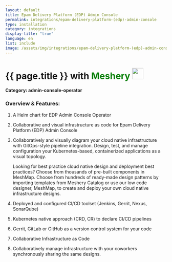 ```yaml
---
layout: default
title: Epam Delivery Platform (EDP) Admin Console
permalink: integrations/epam-delivery-platform-(edp)-admin-console
type: installation
category: integrations
display-title: "true"
language: en
list: include
image: /assets/img/integrations/epam-delivery-platform-(edp)-admin-console.svg
---
```


<h1>{{ page.title }} with <span style="font-weight: bold; color: green;">Meshery</span> <img src="{{ page.image }}" style="width: 35px; height: 35px;" /></h1>


#### Category: admin-console-operator

### Overview & Features:
1. A Helm chart for EDP Admin Console Operator

2. Collaborative and visual infrastructure as code for Epam Delivery Platform (EDP) Admin Console

4. 
    Collaboratively and visually diagram your cloud native infrastructure with GitOps-style pipeline integration. Design, test, and manage configuration your Kubernetes-based, containerized applications as a visual topology.



    Looking for best practice cloud native design and deployment best practices? Choose from thousands of pre-built components in MeshMap. Choose from hundreds of ready-made design patterns by importing templates from Meshery Catalog or use our low code designer, MeshMap, to create and deploy your own cloud native infrastructure designs.



5. Deployed and configured CI/CD toolset (Jenkins, Gerrit, Nexus, SonarQube)

6. Kubernetes native approach (CRD, CR) to declare CI/CD pipelines

7. Gerrit, GitLab or GitHub as a version control system for your code

8. Collaborative Infrastructure as Code

9. Collaboratively manage infrastructure with your coworkers synchronously sharing the same designs.

